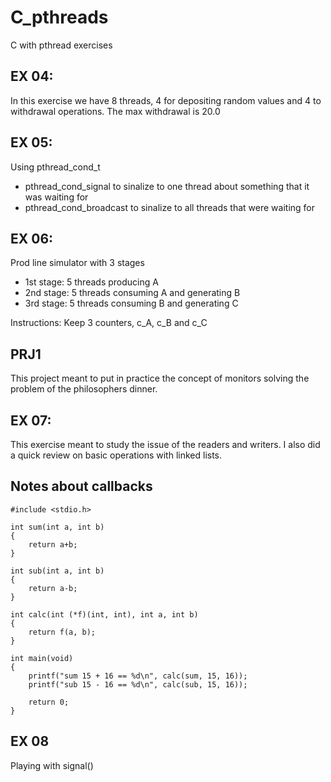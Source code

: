 # C_pthreads
C with pthread exercises

## EX 04:
In this exercise we have 8 threads, 4 for depositing random values and 4 to withdrawal operations.
The max withdrawal is 20.0

## EX 05:
Using pthread_cond_t
- pthread_cond_signal to sinalize to one thread about something that it was waiting for
- pthread_cond_broadcast to sinalize to all threads that were waiting for

## EX 06:
Prod line simulator with 3 stages
- 1st stage: 5 threads producing A
- 2nd stage: 5 threads consuming A and generating B
- 3rd stage: 5 threads consuming B and generating C

Instructions: Keep 3 counters, c_A, c_B and c_C

## PRJ1
This project meant to put in practice the concept of monitors solving the problem of the philosophers dinner.

## EX 07:
This exercise meant to study the issue of the readers and writers.
I also did a quick review on basic operations with linked lists.

## Notes about callbacks
```
#include <stdio.h>

int sum(int a, int b)
{
    return a+b;
}

int sub(int a, int b)
{
    return a-b;
}

int calc(int (*f)(int, int), int a, int b)
{
    return f(a, b);
}

int main(void)
{
    printf("sum 15 + 16 == %d\n", calc(sum, 15, 16));
    printf("sub 15 - 16 == %d\n", calc(sub, 15, 16));

    return 0;
}
```

## EX 08
Playing with signal()